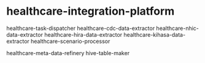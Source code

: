 # healthcare-integration-platform

healthcare-task-dispatcher
healthcare-cdc-data-extractor
healthcare-nhic-data-extractor
healthcare-hira-data-extractor
healthcare-kihasa-data-extractor
healthcare-scenario-processor


healthcare-meta-data-refinery
hive-table-maker
